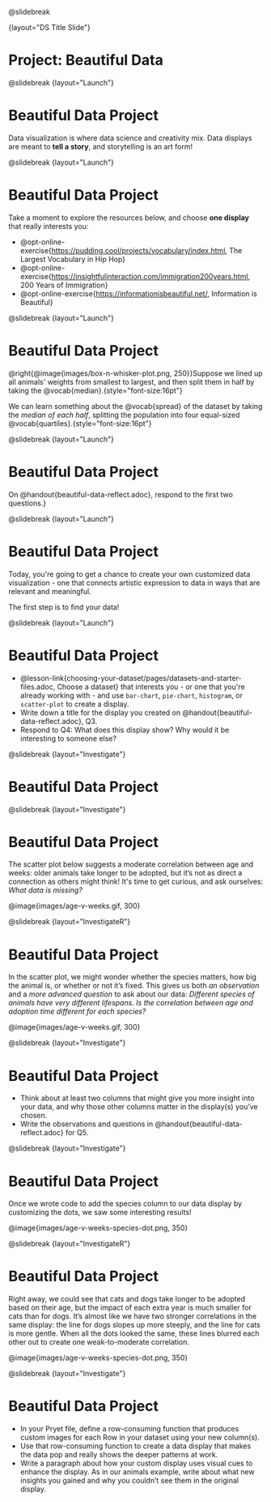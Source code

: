 @slidebreak

{layout="DS Title Slide"}

# Project: Beautiful Data
<!--
To learn more about how to use PearDeck, and how to view the embedded links on these slides without going into present mode visit https://help.peardeck.com/en
-->

@slidebreak
{layout="Launch"}
# Beautiful Data Project

Data visualization is where data science and creativity mix. Data displays are meant to __tell a story__, and storytelling is an art form!

@slidebreak
{layout="Launch"}
# Beautiful Data Project

Take a moment to explore the resources below, and choose **one display** that really interests you:

- @opt-online-exercise{https://pudding.cool/projects/vocabulary/index.html, The Largest Vocabulary in Hip Hop}
- @opt-online-exercise{https://insightfulinteraction.com/immigration200years.html, 200 Years of Immigration}
- @opt-online-exercise{https://informationisbeautiful.net/, Information is Beautiful}

@slidebreak
{layout="Launch"}
# Beautiful Data Project

@right{@image{images/box-n-whisker-plot.png, 250}}Suppose we lined up all animals' weights from smallest to largest, and then split them in half by taking the @vocab{median}.{style="font-size:16pt"}

We can learn something about the @vocab{spread} of the dataset by taking the _median of each half_, splitting the population into four equal-sized @vocab{quartiles}.{style="font-size:16pt"}


<!--
Allow students ample time to check out the provided resources. You might consider inviting a few students to share their reflections on the varying displays.

We recommend printing and distributing the student-facing @handout{beautiful-data-rubric.adoc} to help students understand the scope of the project and your expectations at the outset. Teachers are welcome and encouraged to edit and adapt the rubric for their unique classroom context.
-->

@slidebreak
{layout="Launch"}
# Beautiful Data Project

On @handout{beautiful-data-reflect.adoc}, respond to the first two questions.}


@slidebreak
{layout="Launch"}
# Beautiful Data Project

Today, you're going to get a chance to create your own customized data visualization - one that connects artistic expression to data in ways that are relevant and meaningful.

The first step is to find your data!


@slidebreak
{layout="Launch"}
# Beautiful Data Project

- @lesson-link{choosing-your-dataset/pages/datasets-and-starter-files.adoc, Choose a dataset} that interests you - or one that you're already working with - and use `bar-chart`, `pie-chart`, `histogram`, or `scatter-plot` to create a display.
- Write down a title for the display you created on @handout{beautiful-data-reflect.adoc}, Q3.
- Respond to Q4: What does this display show? Why would it be interesting to someone else?

@slidebreak
{layout="Investigate"}
# Beautiful Data Project


<!--
*Note*: the term “Range” means something different in statistics than it does in algebra and programming!)
-->
@slidebreak
{layout="Investigate"}
# Beautiful Data Project

The scatter plot below suggests a moderate correlation between age and weeks: older animals take longer to be adopted, but it’s not as direct a connection as others might think! It's time to get curious, and ask ourselves: *What data is missing?*

@image{images/age-v-weeks.gif, 300}

<!--

-->
@slidebreak
{layout="InvestigateR"}
# Beautiful Data Project

In the scatter plot, we might wonder whether the species matters, how big the animal is, or whether or not it’s fixed. This gives us both _an observation_ and a _more advanced question_ to ask about our data: *Different species of animals have very different lifespans. Is the correlation between age and adoption time different for each species?*


@image{images/age-v-weeks.gif, 300}


@slidebreak
{layout="Investigate"}
# Beautiful Data Project
 
- Think about at least two columns that might give you more insight into your data, and why those other columns matter in the display(s) you’ve chosen.
- Write the observations and questions in @handout{beautiful-data-reflect.adoc} for Q5.

@slidebreak
{layout="Investigate"}
# Beautiful Data Project

Once we wrote code to add the species column to our data display by customizing the dots, we saw some interesting results!

@image{images/age-v-weeks-species-dot.png, 350}

@slidebreak
{layout="InvestigateR"}
# Beautiful Data Project

Right away, we could see that cats and dogs take longer to be adopted based on their age, but the impact of each extra year is much smaller for cats than for dogs. It’s almost like we have two stronger correlations in the same display: the line for dogs slopes up more steeply, and the line for cats is more gentle. When all the dots looked the same, these lines blurred each other out to create one weak-to-moderate correlation.

@image{images/age-v-weeks-species-dot.png, 350}

@slidebreak
{layout="Investigate"}
# Beautiful Data Project

- In your Pryet file, define a row-consuming function that produces custom images for each Row in your dataset using your new column(s).
- Use that row-consuming function to create a data display that makes the data pop and really shows the deeper patterns at work.
- Write a paragraph about how your custom display uses visual cues to enhance the display. As in our animals example, write about what new insights you gained and why you couldn’t see them in the original display.

<!--
Finally, students publish and submit their completed worksheets and program links. Specify how you would like students to submit Pyret files. Email, a form, or any SMS that allows students to share links (ie, Google Classroom or Schoolology) will work.

Encourage students to self-assess and revise their work. Peer review is a powerful tool if time allows! The @handout{beautiful-data-rubric.adoc, "rubric"} is a useful resource for facilitating both self and peer review.

Finally, celebrate students' work! In many instances, students will want to share their project, given how much time they have invested. Class or public presentations can instill a sense of pride.
-->	

